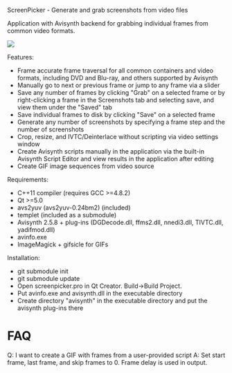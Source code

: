 ScreenPicker - Generate and grab screenshots from video files

Application with Avisynth backend for grabbing individual frames from common video formats.

<img src="http://i.imgur.com/PAY74rS.png">

Features:

- Frame accurate frame traversal for all common containers and video formats, 
including DVD and Blu-ray, and others supported by Avisynth
- Manually go to next or previous frame or jump to any frame via a slider
- Save any number of frames by clicking "Grab" on a selected frame or by right-clicking
a frame in the Screenshots tab and selecting save, and view them under the "Saved" tab
- Save individual frames to disk by clicking "Save" on a selected frame
- Generate any number of screenshots by specifying a frame step and the number of screenshots
- Crop, resize, and IVTC/Deinterlace without scripting via video settings window
- Create Avisynth scripts manually in the application via the built-in Avisynth Script Editor
and view results in the application after editing
- Create GIF image sequences from video source

Requirements:

- C++11 compiler (requires GCC >=4.8.2)
- Qt >=5.0
- avs2yuv (avs2yuv-0.24bm2) (included)
- templet (included as a submodule)
- Avisynth 2.5.8 + plug-ins (DGDecode.dll, ffms2.dll, nnedi3.dll, TIVTC.dll, yadifmod.dll)
- avinfo.exe
- ImageMagick + gifsicle for GIFs

Installation:

- git submodule init
- git submodule update
- Open screenpicker.pro in Qt Creator. Build->Build Project.
- Put avinfo.exe and avisynth.dll in the executable directory
- Create directory "avisynth" in the executable directory and put the avisynth plug-ins there

FAQ
==========
Q: I want to create a GIF with frames from a user-provided script
A: Set start frame, last frame, and skip frames to 0. Frame delay is used in output.

